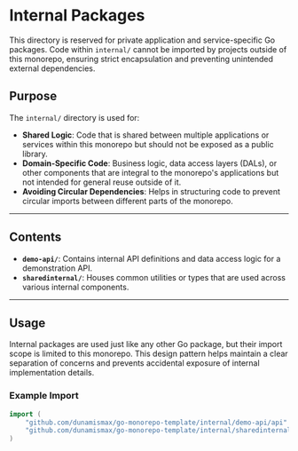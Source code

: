 # Internal Packages

This directory is reserved for private application and service-specific Go packages. Code within `internal/` cannot be imported by projects outside of this monorepo, ensuring strict encapsulation and preventing unintended external dependencies.

## Purpose

The `internal/` directory is used for:

- **Shared Logic**: Code that is shared between multiple applications or services within this monorepo but should not be exposed as a public library.
- **Domain-Specific Code**: Business logic, data access layers (DALs), or other components that are integral to the monorepo's applications but not intended for general reuse outside of it.
- **Avoiding Circular Dependencies**: Helps in structuring code to prevent circular imports between different parts of the monorepo.

---

## Contents

- **`demo-api/`**: Contains internal API definitions and data access logic for a demonstration API.
- **`sharedinternal/`**: Houses common utilities or types that are used across various internal components.

---

## Usage

Internal packages are used just like any other Go package, but their import scope is limited to this monorepo. This design pattern helps maintain a clear separation of concerns and prevents accidental exposure of internal implementation details.

### Example Import

```go
import (
    "github.com/dunamismax/go-monorepo-template/internal/demo-api/api"
    "github.com/dunamismax/go-monorepo-template/internal/sharedinternal"
)
```
